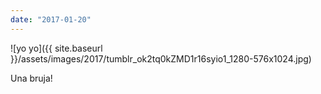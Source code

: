 ```yaml
---
date: "2017-01-20"
---
```


![yo yo]({{ site.baseurl }}/assets/images/2017/tumblr_ok2tq0kZMD1r16syio1_1280-576x1024.jpg)

Una bruja!
